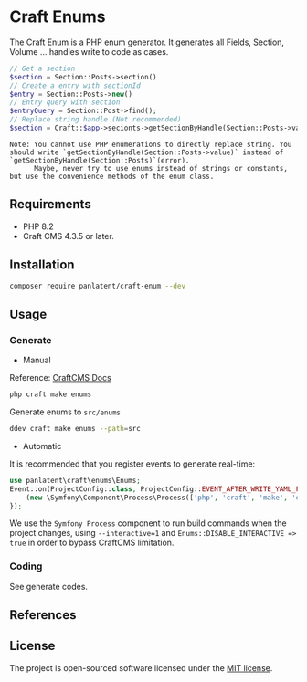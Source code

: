 Craft Enums
============

The Craft Enum is a PHP enum generator. 
It generates all Fields, Section, Volume ... handles write to code as cases.

```php
// Get a section
$section = Section::Posts->section() 
// Create a entry with sectionId
$entry = Section::Posts->new()
// Entry query with section
$entryQuery = Section::Post->find();
// Replace string handle (Not recommended)
$section = Craft::$app->secionts->getSectionByHandle(Section::Posts->value);
```

    Note: You cannot use PHP enumerations to directly replace string. You should write `getSectionByHandle(Section::Posts->value)` instead of `getSectionByHandle(Section::Posts)`(error).
          Maybe, never try to use enums instead of strings or constants, but use the convenience methods of the enum class.

Requirements
------------
+ PHP 8.2
+ Craft CMS 4.3.5 or later.

Installation
------------

```bash
composer require panlatent/craft-enum --dev
```

Usage
------

### Generate

+ Manual

Reference: [CraftCMS Docs](https://craftcms.com/docs/5.x/extend/generator.html#usage)

```bash
php craft make enums
```

Generate enums to `src/enums`
```bash
ddev craft make enums --path=src
```

+ Automatic

It is recommended that you register events to generate real-time:

```php
use panlatent\craft\enums\Enums;
Event::on(ProjectConfig::class, ProjectConfig::EVENT_AFTER_WRITE_YAML_FILES), function() {
    (new \Symfony\Component\Process\Process(['php', 'craft', 'make', 'enums', '--path=src', '--interactive=1'], Craft::getAlias('@root'), [Enums::DISABLE_INTERACTIVE => true]))->mustRun();
});
```
We use the `Symfony Process` component to run build commands when the project changes, using `--interactive=1` and `Enums::DISABLE_INTERACTIVE => true` in order to bypass CraftCMS limitation.

### Coding

See generate codes.



References
-----------




License
-------
The project is open-sourced software licensed under the [MIT license](http://opensource.org/licenses/MIT).
